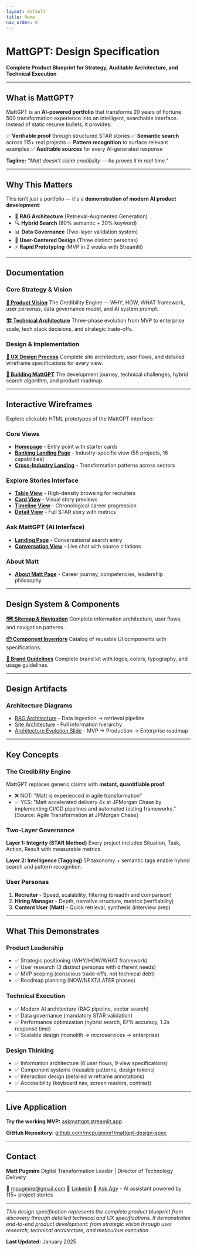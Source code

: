 ```yaml
---
layout: default
title: Home
nav_order: 0
---
```


# MattGPT: Design Specification

**Complete Product Blueprint for Strategy, Auditable Architecture, and Technical Execution**

---

## What is MattGPT?

MattGPT is an **AI-powered portfolio** that transforms 20 years of Fortune 500 transformation experience into an intelligent, searchable interface. Instead of static resume bullets, it provides:

✅ **Verifiable proof** through structured STAR stories
✅ **Semantic search** across 115+ real projects
✅ **Pattern recognition** to surface relevant examples
✅ **Auditable sources** for every AI-generated response

**Tagline:** *"Matt doesn't claim credibility — he proves it in real time."*

---

## Why This Matters

This isn't just a portfolio — it's a **demonstration of modern AI product development**:

- 🧠 **RAG Architecture** (Retrieval-Augmented Generation)
- 🔍 **Hybrid Search** (80% semantic + 20% keyword)
- 📊 **Data Governance** (Two-layer validation system)
- 🎨 **User-Centered Design** (Three distinct personas)
- ⚡ **Rapid Prototyping** (MVP in 2 weeks with Streamlit)

---

## Documentation

### Core Strategy & Vision

**[📘 Product Vision](/mattgpt-design-spec/docs/01-product-vision)**
The Credibility Engine — WHY, HOW, WHAT framework, user personas, data governance model, and AI system prompt.

**[🏗️ Technical Architecture](/mattgpt-design-spec/docs/02-technical-architecture)**
Three-phase evolution from MVP to enterprise scale, tech stack decisions, and strategic trade-offs.

### Design & Implementation

**[🎨 UX Design Process](/mattgpt-design-spec/docs/03-ux-design-process)**
Complete site architecture, user flows, and detailed wireframe specifications for every view.

**[🔨 Building MattGPT](/mattgpt-design-spec/docs/04-building-mattgpt)**
The development journey, technical challenges, hybrid search algorithm, and product roadmap.

---

## Interactive Wireframes

Explore clickable HTML prototypes of the MattGPT interface:

### Core Views
- **[Homepage](/mattgpt-design-spec/wireframes/homepage_wireframe.html)** - Entry point with starter cards
- **[Banking Landing Page](/mattgpt-design-spec/wireframes/banking_landing_page_wireframe.html)** - Industry-specific view (55 projects, 16 capabilities)
- **[Cross-Industry Landing](/mattgpt-design-spec/wireframes/cross_industry_landing_page_wireframe.html)** - Transformation patterns across sectors

### Explore Stories Interface
- **[Table View](/mattgpt-design-spec/wireframes/explore_stories_table_view_wireframe.html)** - High-density browsing for recruiters
- **[Card View](/mattgpt-design-spec/wireframes/explore_stories_card_view_wireframe.html)** - Visual story previews
- **[Timeline View](/mattgpt-design-spec/wireframes/explore_stories_timeline_view_wireframe.html)** - Chronological career progression
- **[Detail View](/mattgpt-design-spec/wireframes/explore_stories_detail_view_wireframe.html)** - Full STAR story with metrics

### Ask MattGPT (AI Interface)
- **[Landing Page](/mattgpt-design-spec/wireframes/ask_mattgpt_landing_wireframe.html)** - Conversational search entry
- **[Conversation View](/mattgpt-design-spec/wireframes/ask_mattgpt_conversation_wireframe.html)** - Live chat with source citations

### About Matt
- **[About Matt Page](/mattgpt-design-spec/wireframes/about_matt_wireframe.html)** - Career journey, competencies, leadership philosophy

---

## Design System & Components

**[🗺️ Sitemap & Navigation](/mattgpt-design-spec/components/sitemap_navigation)**
Complete information architecture, user flows, and navigation patterns.

**[📦 Component Inventory](/mattgpt-design-spec/components/component_inventory)**
Catalog of reusable UI components with specifications.

**[🎨 Brand Guidelines](/mattgpt-design-spec/brand-kit/brand_kit_preview.html)**
Complete brand kit with logos, colors, typography, and usage guidelines.

---

## Design Artifacts

### Architecture Diagrams
- [RAG Architecture](/mattgpt-design-spec/images/architecture/rag_architecture_ref.svg) - Data ingestion → retrieval pipeline
- [Site Architecture](/mattgpt-design-spec/images/architecture/site_architecture.svg) - Full information hierarchy
- [Architecture Evolution Slide](/mattgpt-design-spec/wireframes/architecture_evolution_slide_wireframe.html) - MVP → Production → Enterprise roadmap

---

## Key Concepts

### The Credibility Engine

MattGPT replaces generic claims with **instant, quantifiable proof**:

- ❌ NOT: "Matt is experienced in agile transformation"
- ✅ YES: "Matt accelerated delivery 4x at JPMorgan Chase by implementing CI/CD pipelines and automated testing frameworks." [Source: Agile Transformation at JPMorgan Chase]

### Two-Layer Governance

**Layer 1: Integrity (STAR Method)**
Every project includes Situation, Task, Action, Result with measurable metrics.

**Layer 2: Intelligence (Tagging)**
5P taxonomy + semantic tags enable hybrid search and pattern recognition.

### User Personas

1. **Recruiter** - Speed, scalability, filtering (breadth and comparison)
2. **Hiring Manager** - Depth, narrative structure, metrics (verifiability)
3. **Content User (Matt)** - Quick retrieval, synthesis (interview prep)

---

## What This Demonstrates

### Product Leadership
- ✅ Strategic positioning (WHY/HOW/WHAT framework)
- ✅ User research (3 distinct personas with different needs)
- ✅ MVP scoping (conscious trade-offs, not technical debt)
- ✅ Roadmap planning (NOW/NEXT/LATER phases)

### Technical Execution
- ✅ Modern AI architecture (RAG pipeline, vector search)
- ✅ Data governance (mandatory STAR validation)
- ✅ Performance optimization (hybrid search, 87% accuracy, 1.2s response time)
- ✅ Scalable design (monolith → microservices → enterprise)

### Design Thinking
- ✅ Information architecture (6 user flows, 9 view specifications)
- ✅ Component systems (reusable patterns, design tokens)
- ✅ Interaction design (detailed wireframe annotations)
- ✅ Accessibility (keyboard nav, screen readers, contrast)

---

## Live Application

**Try the working MVP:** [askmattgpt.streamlit.app](https://askmattgpt.streamlit.app)

**GitHub Repository:** [github.com/mcpugmire1/mattgpt-design-spec](https://github.com/mcpugmire1/mattgpt-design-spec)

---

## Contact

**Matt Pugmire**
Digital Transformation Leader | Director of Technology Delivery

📧 [mpugmire@gmail.com](mailto:mpugmire@gmail.com)
💼 [LinkedIn](https://www.linkedin.com/in/mattpugmire/)
🤖 [Ask Agy](https://askmattgpt.streamlit.app) - AI assistant powered by 115+ project stories

---

*This design specification represents the complete product blueprint from discovery through detailed technical and UX specifications. It demonstrates end-to-end product development: from strategic vision through user research, technical architecture, and meticulous execution.*

**Last Updated:** January 2025
